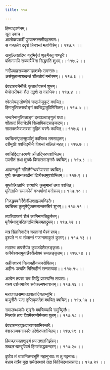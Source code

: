 ```yaml
---
title: ११७

---
```

हिमवद्‌वर्णनम्।  
सूत उवाच।  
आलोकयन्नदीं पुण्यान्तत्समीपहृतश्रमः।  
स गच्छन्नेव दद्रृशे हिमवन्तं महागिरिम्।। ११७.१ ।।  
  
खमुल्लिखद्भिः बहुभिर्वृतं श्रृङ्गैस्तु पाण्डुरैः।  
पक्षिणामपि सञ्चारैर्विना सिद्धगतिं शुभम्।। ११७.२ ।।  
  
नदीप्रवाहसञ्जातमहाशब्देः समन्ततः।  
असंश्रुतान्यशब्दन्तं शीततोयं मनोरमम्।। ११७.३ ।।  
  
देवदारुवनैर्नीलैः कृताधोवसनं शुभम्।  
मेघोत्तरीयकं शैलं दद्रृशे स नराधिपः।। ११७.४ ।।  
  
श्वेतमेघकृतोष्णीषं चन्द्रार्कमुकुटं क्वचित्।  
हिमानुलिप्तसर्वाङ्गं क्वचिद्धातुविमिश्रितम्।। ११७.५ ।।  
  
चन्दनेनानुलिप्ताङ्गं दत्तपञ्चाङ्गुलं यथा।  
शीतप्रदं निदाघेऽपि शिलाविकटसङ्कटम्।।  
सालक्तकैरप्सरसां मुद्रितं चरणैः क्वचित्।। ११७.६ ।।  
  
क्वचित्संपृष्टसूर्य्यांशुं क्वचिच्च तमसावृतम्।  
दरीमुखैः क्वचिद्भीमैः पिबन्तं सलिलं महत्।। ११७.७ ।।  
  
क्वचिद्विद्याधरगणैः क्रीड़द्भिरुपशोभितम्।  
उपगीतं तथा मुख्यैः किन्नराणाङ्गणैः क्वचित्।। ११७.८ ।।  
  
आपानभूमौ गलितैर्गन्धर्वाप्सरसां क्वचित्।  
पुष्पैः सन्तानकादीनां दिव्यैस्तमुपशोभितम्।। ११७.९ ।।  
  
सुप्तोत्थिताभिः शय्याभिः कुसुमानां तथा क्वचित्।  
मृदिताभिः समाकीर्णं गन्धर्वाणां मनोरमम्।। ११७.१० ।।  
  
निरुद्धपवनैर्देशैर्नीलशाद्वलमण्डितैः।  
क्वचिच्च कुसुमैर्युक्तमत्यन्तरुचिरं शुभम्।। ११७.११ ।।  
  
तपस्विशरणं शैलं कामिनामतिदुर्लभम्।  
मृगैर्यथानुचरितन्दन्तिभिन्नमहाद्रुमम्।। ११७.१२ ।।  
  
यत्र सिंहनिनादेन त्रस्तानां भैरवं रवम्।  
द्रृश्यते न च संस्रान्तं गजानामाकुलं कुलम्।। ११७.१३ ।।  
  
तटाश्च तापसैर्यत्र कुञ्जदेशैरलङ्‌कृताः।  
रत्नैर्यस्यसमुत्पन्नैस्त्रैलोक्यं समलङ्‌कृतम्।। ११७.१४ ।।  
  
अहीनशरणं नित्यमहीनजनसेवितम्।  
अहीनः पश्यति गिरिमहीनं रत्नसम्पदा।। ११७.१५ ।।  
  
अल्पेन तपसा यत्र सिद्धिं प्राप्स्यन्ति तापसाः।  
यस्य दर्शनमात्रेण सर्वकल्मषनाशनम्।। ११७.१६ ।।  
  
महाप्रपातसम्पातप्रपातादिगताम्बुभिः।  
वायुनीतैः सदा तृप्तिकृतदेशं क्वचित् क्वचित्।। ११७.१७ ।।  
  
समालब्धजलैः शृङ्गैः क्वचिच्चापि समुच्छ्रितैः।  
नित्यर्क ताप विषमैरगम्यैर्मनसा युतम्।। ११७.१८ ।।  
  
देवदारुमहावृक्षव्रजशाखानिरन्तरैः।  
वंशस्तम्बवनाकारैः प्रदेशेरुपशोभितम्।। ११७.१९ ।।  
  
हिमच्छत्रमहाशृङ्गं प्रपातशतनिर्झरम्।  
शब्दलभ्याम्बुविषमं हिमसंरुद्धकन्दरम्।। ११७.२० ।।  
  
द्रृष्टैव तं चारुनितम्बभूमिं महानुभावः स तु मद्रनाथः।  
बभ्राम तत्रैव मुदा समेतस्थानं तदा किञ्चिदथाससाद।। ११७.२१ ।।